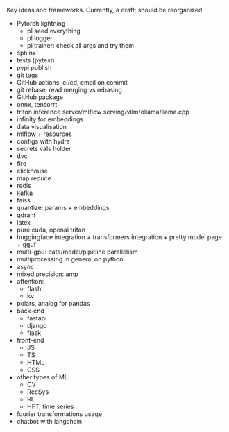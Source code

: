 Key ideas and frameworks.
Currently, a draft; should be reorganized

- Pytorch lightning
  - pl seed everything
  - pl logger
  - pl trainer: check all args and try them
- sphinx
- tests (pytest)
- pypi publish
- git tags
- GitHub actions, ci/cd, email on commit
- git rebase, read merging vs rebasing
- GitHub package
- onnx, tensorrt
- triton inference server/mlflow serving/vllm/ollama/llama.cpp
- infinity for embeddings
- data visualisation
- mlflow + resources
- configs with hydra
- secrets vals holder
- dvc
- fire
- clickhouse
- map reduce
- redis
- kafka
- faiss
- quantize: params + embeddings
- qdrant
- latex
- pure cuda, openai triton
- huggingface integration + transformers integration + pretty model page + gguf
- multi-gpu: data/model/pipeline parallelism
- multiprocessing in general on python
- async
- mixed precision: amp
- attention:
  - flash
  - kv
- polars, analog for pandas
- back-end
  - fastapi
  - django
  - flask
- front-end
  - JS
  - TS
  - HTML
  - CSS
- other types of ML
  - CV
  - RecSys
  - RL
  - HFT, time series
- fourier transformations usage
- chatbot with langchain